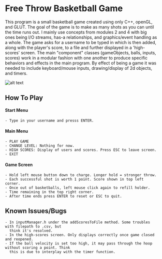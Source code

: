 # Free Throw Basketball Game
This program is a small basketball game created using only C++, openGL, and GLUT. The goal of the game 
is to make as many shots as you can until the time runs out. I mainly use concepts from modules 2 and 4 
with big ones being I/O streams, has-a relationships, and graphics/event handling as a whole. The 
game asks for a username to be typed in which is then added, along with the player's score, 
to a file and further displayed in a 'high-scores' screen. The main "component" classes (gameObjects, balls, inputs, scores) work in a modular 
fashion with one another to produce specific behaviors and effects in the main program. By effect
of being a game it was needed to include keyboard/mouse inputs, drawing/display of 2d objects, and 
timers.

![alt text](https://imgur.com/a/I9Oio6v)
## How To Play
#### Start Menu
    - Type in your username and presss ENTER.
#### Main Menu
    - PLAY GAME
    - CHANGE LEVEL: Nothing for now.
    - HIGH SCORES: Display of users and scores. Press ESC to leave screen.
    - EXIT
#### Game Screen
    - Hold left mouse button down to charge. Longer hold = stronger throw.
    - Each successful shot is worth 1 point. Score shown in top left corner.
    - Once out of basketballs, left mouse click again to refill holder.
    - Time remaining in the top right corner.
    - After time ends press ENTER to reset or ESC to quit.
## Known Issues/Bugs
    - In inputManager.h under the addScoresToFile method. Some troubles with filepath to .csv, but
      think it's resolved.
    - In the high-scores screen. Only displays correctly once game closed and reopened.
    - If the ball velocity is set too high, it may pass through the hoop without scoring a point. Think
      this is due to interplay with the timer function. 